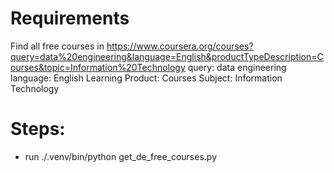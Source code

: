 # Requirements

Find all free courses in https://www.coursera.org/courses?query=data%20engineering&language=English&productTypeDescription=Courses&topic=Information%20Technology
query: data engineering
language: English
Learning Product: Courses
Subject: Information Technology

# Steps:
 - run ./.venv/bin/python get_de_free_courses.py